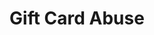 ---
title: Gift Card Abuse
parent: /tactics/19-payment-detail-abuse
ref-id: TEQ-062
short-desc: The adversary uses gift card information to complete transactions on a site. This may involve stealing gift card information, purchasing it from an illegitimate source, or correctly guessing it.
layout: technique
---